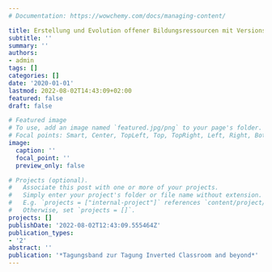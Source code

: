 ```yaml
---
# Documentation: https://wowchemy.com/docs/managing-content/

title: Erstellung und Evolution offener Bildungsressourcen mit Versionsverwaltungssystemen
subtitle: ''
summary: ''
authors:
- admin
tags: []
categories: []
date: '2020-01-01'
lastmod: 2022-08-02T14:43:09+02:00
featured: false
draft: false

# Featured image
# To use, add an image named `featured.jpg/png` to your page's folder.
# Focal points: Smart, Center, TopLeft, Top, TopRight, Left, Right, BottomLeft, Bottom, BottomRight.
image:
  caption: ''
  focal_point: ''
  preview_only: false

# Projects (optional).
#   Associate this post with one or more of your projects.
#   Simply enter your project's folder or file name without extension.
#   E.g. `projects = ["internal-project"]` references `content/project/deep-learning/index.md`.
#   Otherwise, set `projects = []`.
projects: []
publishDate: '2022-08-02T12:43:09.555464Z'
publication_types:
- '2'
abstract: ''
publication: '*Tagungsband zur Tagung Inverted Classroom and beyond*'
---
```

